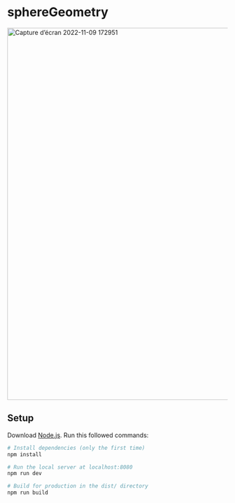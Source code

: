 # sphereGeometry
<img width="851" alt="Capture d’écran 2022-11-09 172951" src="https://user-images.githubusercontent.com/71389760/200886866-cd7527c5-5f0f-4500-aa4b-9acee82b2517.png">



## Setup
Download [Node.js](https://nodejs.org/en/download/).
Run this followed commands:

``` bash
# Install dependencies (only the first time)
npm install

# Run the local server at localhost:8080
npm run dev

# Build for production in the dist/ directory
npm run build
